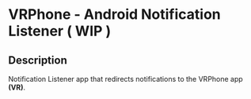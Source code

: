 # VRPhone - Android Notification Listener ( WIP )

## Description
Notification Listener app that redirects notifications to the VRPhone app **(VR)**.
